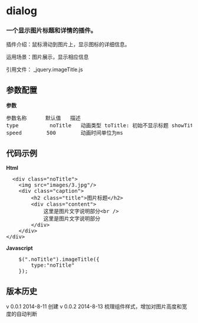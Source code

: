 dialog
======

### 一个显示图片标题和详情的插件。

  插件介绍：鼠标滑动到图片上，显示图标的详细信息。
  
  运用场景：图片展示，显示相应信息
  
  引用文件： _jquery.imageTitle.js


参数配置
---------
**参数**

<pre>
参数名称      默认值  	描述
type		  noTitle   动画类型 toTitle: 初始不显示标题 showTitle: 初始显示标题 slideRight: 图片向左滑动后显示标题 slideTop:  图片向上滑动后显示标题 corner: 图片向左下方移动
speed        500    	动画时间单位为ms
</pre>



代码示例
---------
 **Html**
 <pre>
  &lt;div class="noTitle"&gt;
	&lt;img src="images/3.jpg"/&gt;
	&lt;div class="caption"&gt;
		&lt;h2 class="title"&gt;图片标题&lt;/h2&gt;
		&lt;div class="content"&gt;
			这里是图片文字说明部分&lt;br /&gt;
			这里是图片文字说明部分
		&lt;/div&gt;
	&lt;/div&gt;		
&lt;/div&gt;</pre>


**Javascript**
<pre>
	$(".noTitle").imageTitle({
		type:"noTitle"
	}); 
</pre>

版本历史
--------
v 0.0.1   2014-8-11 创建
v 0.0.2   2014-8-13 梳理组件样式，增加对图片高度和宽度的自动判断
